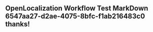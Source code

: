 <properties
ms.topic="hero-topic"
ms.test1="hero-topic"
ms.test2="test"/>

## OpenLocalization Workflow Test MarkDown 6547aa27-d2ae-4075-8bfc-f1ab216483c0 thanks!
